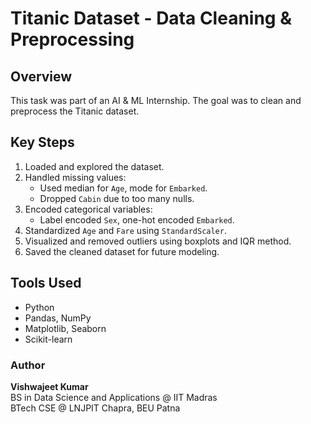 # Titanic Dataset - Data Cleaning & Preprocessing

## Overview
This task was part of an AI & ML Internship. The goal was to clean and preprocess the Titanic dataset.

## Key Steps
1. Loaded and explored the dataset.
2. Handled missing values:
   - Used median for `Age`, mode for `Embarked`.
   - Dropped `Cabin` due to too many nulls.
3. Encoded categorical variables:
   - Label encoded `Sex`, one-hot encoded `Embarked`.
4. Standardized `Age` and `Fare` using `StandardScaler`.
5. Visualized and removed outliers using boxplots and IQR method.
6. Saved the cleaned dataset for future modeling.

## Tools Used
- Python
- Pandas, NumPy
- Matplotlib, Seaborn
- Scikit-learn

### Author
**Vishwajeet Kumar**  
BS in Data Science and Applications @ IIT Madras  
BTech CSE @ LNJPIT Chapra, BEU Patna
